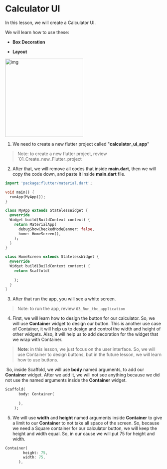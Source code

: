 # Calculator UI 

In this lesson, we will create a Calculator UI. 

We will learn how to use these: 

- **Box Decoration**

- **Layout**



<img src="https://user-images.githubusercontent.com/24327781/133928283-eab43fd9-056a-40a6-9890-f61221d12c92.png" alt="img" width="250" />



1. We need to create a new flutter project called "**calculator_ui_app**"

> Note: to create a new flutter project, review `01_Create_new_Flutter_project



2. After that, we will remove all codes that inside **main.dart**, then we will copy the code down, and paste it inside **main.dart** file.



```dart
import 'package:flutter/material.dart';

void main() {
  runApp(MyApp());
}

class MyApp extends StatelessWidget {
  @override
  Widget build(BuildContext context) {
    return MaterialApp(
      debugShowCheckedModeBanner: false,
      home: HomeScreen(),
    );
  }
}

class HomeScreen extends StatelessWidget {
  @override
  Widget build(BuildContext context) {
    return Scaffold(
      
    );
  }
}
```



3. After that run the app, you will see a white screen.

> Note: to run the app, review `03_Run_the_application`



4. First, we will learn how to design the button for our calculator. So, we will use **Container** widget to design our button. This is another use case of Container, it will help us to design and control the width and height of other widgets. Also, it will help us to add decoration for the widget that we wrap with Container.

> **Note**:  in this lesson, we just focus on the user interface. So, we will use Container to design buttons, but in the future lesson, we will learn how to use buttons.



​	So, inside Scaffold, we will use **body** named arguments, to add our **Container** widget. After we add it, we will not see anything because we did not use the named arguments inside the **Container** widget.

```dart
Scaffold(
      body: Container(
        
      ),
    );
```





5. We will use **width** and **height** named arguments inside **Container** to give a limit to our **Container** to not take all space of the screen. So, because we need a Square container for our calculator button, we will keep the height and width equal. So, in our cause we will put 75 for height and width.

```dart
Container(
        height: 75,
        width: 75,
      ),
```



















